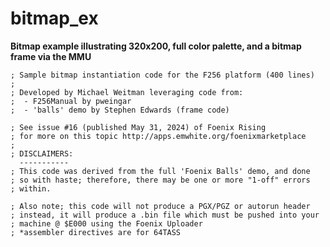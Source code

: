 # bitmap_ex
**Bitmap example illustrating 320x200, full color palette, and a bitmap frame via the MMU**  
  
``; Sample bitmap instantiation code for the F256 platform (400 lines)``  
``;``  
``; Developed by Michael Weitman leveraging code from:``  
``;  - F256Manual by pweingar``  
``;  - 'balls' demo by Stephen Edwards (frame code)``  
  
``; See issue #16 (published May 31, 2024) of Foenix Rising``  
``; for more on this topic http://apps.emwhite.org/foenixmarketplace``  
``;``  
``; DISCLAIMERS:``  
``  -----------``  
``; This code was derived from the full 'Foenix Balls' demo, and done``  
``; so with haste; therefore, there may be one or more "1-off" errors``  
``; within.``
  
``; Also note; this code will not produce a PGX/PGZ or autorun header``  
``; instead, it will produce a .bin file which must be pushed into your``  
``; machine @ $E000 using the Foenix Uploader``  
``; *assembler directives are for 64TASS``  
